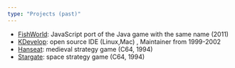 ```yaml
---
type: "Projects (past)"
---
```


* <a href="https://smeir.github.io/FishWorld/" target="_blank">FishWorld</a>: JavaScript port of the Java game with the same name (2011)
* <a href="https://www.kdevelop.org/" target="_blank">KDevelop</a>: open source IDE (Linux,Mac) , Maintainer from 1999-2002
* <a href="http://www.gb64.com/game.php?id=3405&d=18" target="_blank">Hanseat</a>: medieval strategy game (C64, 1994)
* <a href="http://www.gb64.com/game.php?id=7378&d=18" target="_blank">Stargate</a>: space strategy game (C64, 1994)
